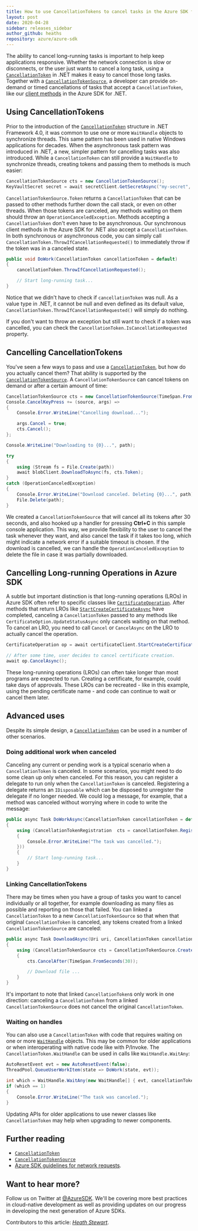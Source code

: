 ```yaml
---
title: How to use CancellationTokens to cancel tasks in the Azure SDK for .NET
layout: post
date: 2020-04-28
sidebar: releases_sidebar
author_github: heaths
repository: azure/azure-sdk
---
```


The ability to cancel long-running tasks is important to help keep applications responsive. Whether the network connection is slow or disconnects, or the user just wants to cancel a long task, using a [`CancellationToken`][CancellationToken] in .NET makes it easy to cancel those long tasks. Together with a [`CancellationTokenSource`][CancellationTokenSource], a developer can provide on-demand or timed cancellations of tasks that accept a `CancellationToken`, like our [client methods][network-requests] in the Azure SDK for .NET.

## Using CancellationTokens

Prior to the introduction of the [`CancellationToken`][CancellationToken] structure in .NET Framework 4.0, it was common to use one or more `WaitHandle` objects to synchronize threads. This same pattern has been used in native Windows applications for decades. When the asynchronous task pattern was introduced in .NET, a new, simpler pattern for cancelling tasks was also introduced. While a `CancellationToken` can still provide a `WaitHandle` to synchronize threads, creating tokens and passing them to methods is much easier:

```csharp
CancellationTokenSource cts = new CancellationTokenSource();
KeyVaultSecret secret = await secretClient.GetSecretAsync("my-secret", cts.Token);
```

`CancellationTokenSource.Token` returns a `CancellationToken` that can be passed to other methods further down the call stack, or even on other threads. When those tokens are canceled, any methods waiting on them should throw an `OperationCanceledException`. Methods accepting a `CancellationToken` don't even have to be asynchronous. Our synchronous client methods in the Azure SDK for .NET also accept a `CancellationToken`. In both synchronous or asynchronous code, you can simply call `CancellationToken.ThrowIfCancellationRequested()` to immediately throw if the token was in a canceled state.

```csharp
public void DoWork(CancellationToken cancellationToken = default)
{
    cancellationToken.ThrowIfCancellationRequested();

    // Start long-running task...
}
```

Notice that we didn't have to check if `cancellationToken` was null. As a value type in .NET, it cannot be null and even defined as its default value, `CancellationToken.ThrowIfCancellationRequested()` will simply do nothing.

If you don't want to throw an exception but still want to check if a token was cancelled, you can check the `CancellationToken.IsCancellationRequested` property.

## Cancelling CancellationTokens

You've seen a few ways to pass and use a [`CancellationToken`][CancellationToken], but how do you actually cancel them? That ability is supported by the [`CancellationTokenSource`][CancellationTokenSource]. A `CancellationTokenSource` can cancel tokens on demand or after a certain amount of time:

```csharp
CancellationTokenSource cts = new CancellationTokenSource(TimeSpan.FromSeconds(30));
Console.CancelKeyPress += (source, args) =>
{
    Console.Error.WriteLine("Cancelling download...");

    args.Cancel = true;
    cts.Cancel();
};

Console.WriteLine("Downloading to {0}...", path);

try
{
    using (Stream fs = File.Create(path))
    await blobClient.DownloadToAsync(fs, cts.Token);
}
catch (OperationCanceledException)
{
    Console.Error.WriteLine("Download canceled. Deleting {0}...", path);
    File.Delete(path);
}
```

We created a `CancellationTokenSource` that will cancel all its tokens after 30 seconds, and also hooked up a handler for pressing **Ctrl+C** in this sample console application. This way, we provide flexibility to the user to cancel the task whenever they want, and also cancel the task if it takes too long, which might indicate a network error if a suitable timeout is chosen. If the download is cancelled, we can handle the `OperationCanceledException` to delete the file in case it was partially downloaded.

## Cancelling Long-running Operations in Azure SDK

A subtle but important distinction is that long-running operations (LROs) in Azure SDK often refer to specific classes like [`CertificateOperation`][CertificateOperation]. After methods that return LROs like [`StartCreateCertificateAsync`][StartCreateCertificateAsync] have completed, canceling a `CancellationToken` passed to any methods like `CertificateOption.UpdateStatusAsync` only cancels waiting on that method. To cancel an LRO, you need to call `Cancel` or `CancelAsync` on the LRO to actually cancel the operation.

```csharp
CertificateOperation op = await certificateClient.StartCreateCertificateAsync("my-certificate", certificatePolicy);

// After some time, user decides to cancel certificate creation.
await op.CancelAsync();
```

These long-running operations (LROs) can often take longer than most programs are expected to run. Creating a certificate, for example, could take days of approvals. These LROs can be recreated - like in this example, using the pending certificate name - and code can continue to wait or cancel them later.

## Advanced uses

Despite its simple design, a [`CancellationToken`][CancellationToken] can be used in a number of other scenarios.

### Doing additional work when canceled

Canceling any current or pending work is a typical scenario when a `CancellationToken` is canceled. In some scenarios, you might need to do some clean up only when canceled. For this reason, you can register a delegate to run only when the `CancellationToken` is canceled. Registering a delegate returns an `IDisposable` which can be disposed to unregister the delegate if no longer needed. We could log a message, for example, that a method was canceled without worrying where in code to write the message:

```csharp
public async Task DoWorkAsync(CancellationToken cancellationToken = default)
{
    using (CancellationTokenRegistration  cts = cancellationToken.Register(() =>
    {
        Console.Error.WriteLine("The task was cancelled.");
    }))
    {
        // Start long-running task...
    }
}
```

### Linking CancellationTokens

There may be times when you have a group of tasks you want to cancel individually or all together, for example downloading as many files as possible and reporting on those that failed. You can linked a `CancellationToken` to a new `CancellationTokenSource` so that when that original `CancellationToken` is canceled, any tokens created from a linked `CancellationTokenSource` are canceled:

```csharp
public async Task DownloadAsync(Uri uri, CancellationToken cancellationToken = default)
{
    using (CancellationTokenSource cts = CancellationTokenSource.CreateLinkedTokenSource(cancellationToken))
    {
        cts.CancelAfter(TimeSpan.FromSeconds(30));

        // Download file ...
    }
}
```

It's important to note that linked `CancellationToken`s only work in one direction: canceling a `CancellationToken` from a linked `CancellationTokenSource` does not cancel the original `CancellationToken`.

### Waiting on handles

You can also use a `CancellationToken` with code that requires waiting on one or more [`WaitHandle`][WaitHandle] objects. This may be common for older applications or when interoperating with native code like with P/Invoke. The `CancellationToken.WaitHandle` can be used in calls like `WaitHandle.WaitAny`:

```csharp
AutoResetEvent evt = new AutoResetEvent(false);
ThreadPool.QueueUserWorkItem(state => DoWork(state, evt));

int which = WaitHandle.WaitAny(new WaitHandle[] { evt, cancellationToken.WaitHandle});
if (which == 1)
{
    Console.Error.WriteLine("The task was canceled.");
}
```

Updating APIs for older applications to use newer classes like `CancellationToken` may help when upgrading to newer components.

## Further reading

* [`CancellationToken`][CancellationToken]
* [`CancellationTokenSource`][CancellationTokenSource]
* [Azure SDK guidelines for network requests][network-requests].

## Want to hear more?

Follow us on Twitter at [@AzureSDK](https://twitter.com/AzureSDK). We'll be covering more best practices in cloud-native development as well as providing updates on our progress in developing the next generation of Azure SDKs.

Contributors to this article: _[Heath Stewart](https://twitter.com/mrhestew)_.

[CancellationToken]: https://docs.microsoft.com/dotnet/api/system.threading.cancellationtoken
[CancellationTokenSource]: https://docs.microsoft.com/dotnet/api/system.threading.cancellationtokensource
[StartCreateCertificateAsync]: https://docs.microsoft.com/dotnet/api/azure.security.keyvault.certificates.certificateclient.startcreatecertificateasync
[CertificateOperation]: https://docs.microsoft.com/dotnet/api/azure.security.keyvault.certificates.certificateoperation
[WaitHandle]: https://docs.microsoft.com/dotnet/api/system.threading.waithandle
[network-requests]: https://azure.github.io/azure-sdk/general_design.html#network-requests